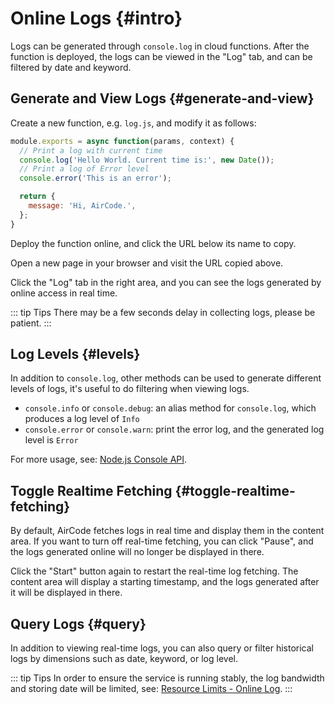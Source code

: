 # Online Logs {#intro}

Logs can be generated through `console.log` in cloud functions. After the function is deployed, the logs can be viewed in the "Log" tab, and can be filtered by date and keyword.

## Generate and View Logs {#generate-and-view}

Create a new function, e.g. `log.js`, and modify it as follows:

```js
module.exports = async function(params, context) {
  // Print a log with current time
  console.log('Hello World. Current time is:', new Date());
  // Print a log of Error level
  console.error('This is an error');

  return {
    message: 'Hi, AirCode.',
  };
}
```

Deploy the function online, and click the URL below its name to copy.

Open a new page in your browser and visit the URL copied above.

Click the "Log" tab in the right area, and you can see the logs generated by online access in real time.

::: tip Tips
There may be a few seconds delay in collecting logs, please be patient.
:::

## Log Levels {#levels}

In addition to `console.log`, other methods can be used to generate different levels of logs, it's useful to do filtering when viewing logs.

- `console.info` or `console.debug`: an alias method for `console.log`, which produces a log level of `Info`
- `console.error` or `console.warn`: print the error log, and the generated log level is `Error`

For more usage, see: [Node.js Console API](https://nodejs.org/api/console.html).

## Toggle Realtime Fetching {#toggle-realtime-fetching}

By default, AirCode fetches logs in real time and display them in the content area. If you want to turn off real-time fetching, you can click "Pause", and the logs generated online will no longer be displayed in there.

Click the "Start" button again to restart the real-time log fetching. The content area will display a starting timestamp, and the logs generated after it will be displayed in there.

## Query Logs {#query}

In addition to viewing real-time logs, you can also query or filter historical logs by dimensions such as date, keyword, or log level.

::: tip Tips
In order to ensure the service is running stably, the log bandwidth and storing date will be limited, see: [Resource Limits - Online Log](/about/limits.html#online-log).
:::

